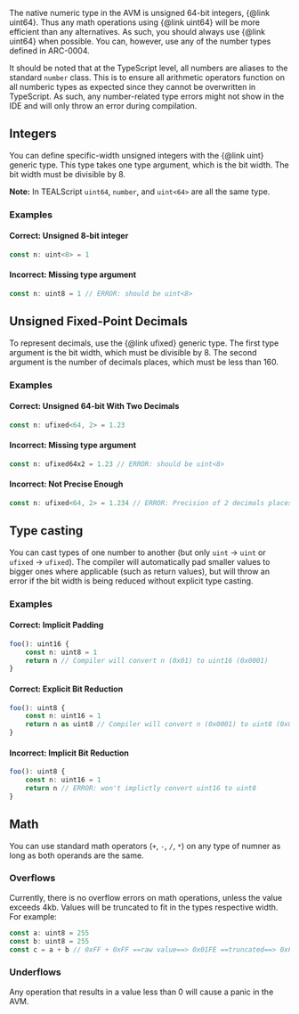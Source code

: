 The native numeric type in the AVM is unsigned 64-bit integers, {@link uint64}. Thus any math operations using {@link uint64} will be more efficient than any alternatives. As such, you should always use {@link uint64} when possible. You can, however, use any of the number types defined in ARC-0004.

It should be noted that at the TypeScript level, all numbers are aliases to the standard `number` class. This is to ensure all arithmetic operators function on all numberic types as expected since they cannot be overwritten in TypeScript. As such, any number-related type errors might not show in the IDE and will only throw an error during compilation.

## Integers

You can define specific-width unsigned integers with the {@link uint} generic type. This type takes one type argument, which is the bit width. The bit width must be divisible by 8. 

**Note:** In TEALScript `uint64`, `number`, and `uint<64>` are all the same type.

### Examples

#### Correct: Unsigned 8-bit integer
```ts
const n: uint<8> = 1
```

#### Incorrect: Missing type argument
```ts
const n: uint8 = 1 // ERROR: should be uint<8>
```

## Unsigned Fixed-Point Decimals

To represent decimals, use the {@link ufixed} generic type. The first type argument is the bit width, which must be divisible by 8. The second argument is the number of decimals places, which must be less than 160. 

### Examples

#### Correct: Unsigned 64-bit With Two Decimals
```ts
const n: ufixed<64, 2> = 1.23
```

#### Incorrect: Missing type argument
```ts
const n: ufixed64x2 = 1.23 // ERROR: should be uint<8>
```

#### Incorrect: Not Precise Enough
```ts
const n: ufixed<64, 2> = 1.234 // ERROR: Precision of 2 decimals places, but 3 are given
```

## Type casting

You can cast types of one number to another (but only `uint` -> `uint` or `ufixed` -> `ufixed`). The compiler will automatically pad smaller values to bigger ones where applicable (such as return values), but will throw an error if the bit width is being reduced without explicit type casting.

### Examples

#### Correct: Implicit Padding
```ts
foo(): uint16 {
    const n: uint8 = 1
    return n // Compiler will convert n (0x01) to uint16 (0x0001)
}
```

#### Correct: Explicit Bit Reduction
```ts
foo(): uint8 {
    const n: uint16 = 1
    return n as uint8 // Compiler will convert n (0x0001) to uint8 (0x01)
}
```

#### Incorrect: Implicit Bit Reduction
```ts
foo(): uint8 {
    const n: uint16 = 1
    return n // ERROR: won't implictly convert uint16 to uint8
}
```

## Math

You can use standard math operators (`+`, `-`, `/`, `*`) on any type of numner as long as both operands are the same. 

### Overflows

Currently, there is no overflow errors on math operations, unless the value exceeds 4kb. Values will be truncated to fit in the types respective width. For example:

```ts
const a: uint8 = 255
const b: uint8 = 255
const c = a + b // 0xFF + 0xFF ==raw value==> 0x01FE ==truncated==> 0xFE
```

### Underflows

Any operation that results in a value less than 0 will cause a panic in the AVM.